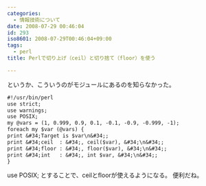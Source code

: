 ```yaml
---
categories:
  - 情報技術について
date: 2008-07-29 00:46:04
id: 293
iso8601: 2008-07-29T00:46:04+09:00
tags:
  - perl
title: Perlで切り上げ（ceil）と切り捨て（floor）を使う

---
```


<p>というか、こういうのがモジュールにあるのを知らなかった。</p>

```default
#!/usr/bin/perl
use strict;
use warnings;
use POSIX;
my @vars = (1, 0.999, 0.9, 0.1, -0.1, -0.9, -0.999, -1);
foreach my $var (@vars) {
print &#34;Target is $var\n&#34;;
print &#34;ceil  : &#34;, ceil($var), &#34;\n&#34;;
print &#34;floor : &#34;, floor($var), &#34;\n&#34;;
print &#34;int   : &#34;, int $var, &#34;\n&#34;;
}
```

<p>use POSIX;
とすることで、ceilとfloorが使えるようになる。
便利だね。</p>
    	